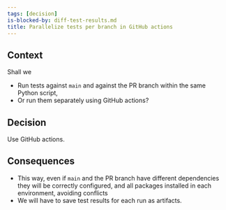 ```yaml
---
tags: [decision]
is-blocked-by: diff-test-results.md
title: Parallelize tests per branch in GitHub actions
---
```


## Context

Shall we

* Run tests against `main` and against the PR branch within the same Python script,
* Or run them separately using GitHub actions?

## Decision

Use GitHub actions.

## Consequences

* This way, even if `main` and the PR branch have different dependencies they will be correctly configured, and all packages installed in each environment, avoiding conflicts
* We will have to save test results for each run as artifacts.
